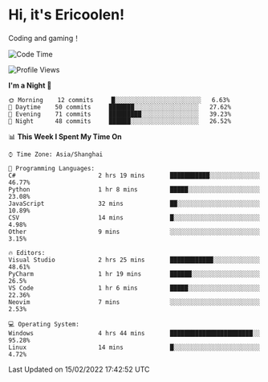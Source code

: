 # Hi, it's Ericoolen!
Coding and gaming！

<!--START_SECTION:waka-->
![Code Time](http://img.shields.io/badge/Code%20Time-177%20hrs%2033%20mins-blue)

![Profile Views](http://img.shields.io/badge/Profile%20Views-2-blue)

**I'm a Night 🦉** 

```text
🌞 Morning    12 commits     █░░░░░░░░░░░░░░░░░░░░░░░░   6.63% 
🌆 Daytime    50 commits     ███████░░░░░░░░░░░░░░░░░░   27.62% 
🌃 Evening    71 commits     █████████░░░░░░░░░░░░░░░░   39.23% 
🌙 Night      48 commits     ██████░░░░░░░░░░░░░░░░░░░   26.52%

```


📊 **This Week I Spent My Time On** 

```text
⌚︎ Time Zone: Asia/Shanghai

💬 Programming Languages: 
C#                       2 hrs 19 mins       ███████████░░░░░░░░░░░░░░   46.77% 
Python                   1 hr 8 mins         █████░░░░░░░░░░░░░░░░░░░░   23.08% 
JavaScript               32 mins             ██░░░░░░░░░░░░░░░░░░░░░░░   10.89% 
CSV                      14 mins             █░░░░░░░░░░░░░░░░░░░░░░░░   4.98% 
Other                    9 mins              ░░░░░░░░░░░░░░░░░░░░░░░░░   3.15%

🔥 Editors: 
Visual Studio            2 hrs 25 mins       ████████████░░░░░░░░░░░░░   48.61% 
PyCharm                  1 hr 19 mins        ██████░░░░░░░░░░░░░░░░░░░   26.5% 
VS Code                  1 hr 6 mins         █████░░░░░░░░░░░░░░░░░░░░   22.36% 
Neovim                   7 mins              ░░░░░░░░░░░░░░░░░░░░░░░░░   2.53%

💻 Operating System: 
Windows                  4 hrs 44 mins       ███████████████████████░░   95.28% 
Linux                    14 mins             █░░░░░░░░░░░░░░░░░░░░░░░░   4.72%

```


 Last Updated on 15/02/2022 17:42:52 UTC
<!--END_SECTION:waka-->

